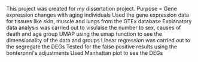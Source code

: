 This project was created for my dissertation project.
Purpose = Gene expression changes with aging individuals 
Used the gene expression data for tissues like skin, muscle and lungs from the GTEx database
Explanatory data analysis was carried out to visulaise the number to sex, causes of death and age group
UMAP using the umap function to see the dimensionality of the data and groups 
Linear regression was carried out to the segregate the DEGs
Tested for the false positive results using the bonferonni's adjustments 
Used Manhattan plot to see the DEGs

